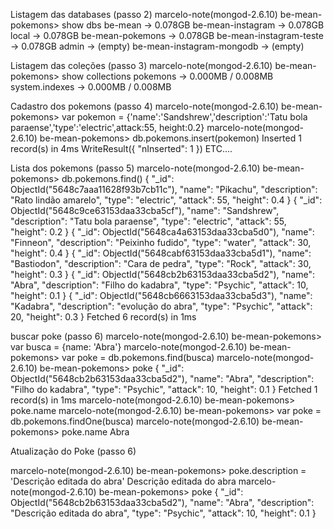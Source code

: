 Listagem das databases (passo 2)
marcelo-note(mongod-2.6.10) be-mean-pokemons> show dbs
be-mean                   → 0.078GB
be-mean-instagram         → 0.078GB
local                     → 0.078GB
be-mean-pokemons          → 0.078GB
be-mean-instagram-teste   → 0.078GB
admin                     → (empty)
be-mean-instagram-mongodb → (empty)



Listagem das coleções (passo 3)
marcelo-note(mongod-2.6.10) be-mean-pokemons> show collections
pokemons       → 0.000MB / 0.008MB
system.indexes → 0.000MB / 0.008MB


Cadastro dos pokemons (passo 4)
marcelo-note(mongod-2.6.10) be-mean-pokemons> var pokemon = {'name':'Sandshrew','description':'Tatu bola paraense','type':'electric',attack:55, height:0.2}
marcelo-note(mongod-2.6.10) be-mean-pokemons> db.pokemons.insert(pokemon)
Inserted 1 record(s) in 4ms
WriteResult({
  "nInserted": 1
})
ETC....

Lista dos pokemons (passo 5)
marcelo-note(mongod-2.6.10) be-mean-pokemons> db.pokemons.find()
{
  "_id": ObjectId("5648c7aaa11628f93b7cb11c"),
  "name": "Pikachu",
  "description": "Rato lindão amarelo",
  "type": "electric",
  "attack": 55,
  "height": 0.4
}
{
  "_id": ObjectId("5648c9ce63153daa33cba5cf"),
  "name": "Sandshrew",
  "description": "Tatu bola paraense",
  "type": "electric",
  "attack": 55,
  "height": 0.2
}
{
  "_id": ObjectId("5648ca4a63153daa33cba5d0"),
  "name": "Finneon",
  "description": "Peixinho fudido",
  "type": "water",
  "attack": 30,
  "height": 0.4
}
{
  "_id": ObjectId("5648cabf63153daa33cba5d1"),
  "name": "Bastiodon",
  "description": "Cara de pedra",
  "type": "Rock",
  "attack": 30,
  "height": 0.3
}
{
  "_id": ObjectId("5648cb2b63153daa33cba5d2"),
  "name": "Abra",
  "description": "Filho do kadabra",
  "type": "Psychic",
  "attack": 10,
  "height": 0.1
}
{
  "_id": ObjectId("5648cb6663153daa33cba5d3"),
  "name": "Kadabra",
  "description": "evolução do abra",
  "type": "Psychic",
  "attack": 20,
  "height": 0.3
}
Fetched 6 record(s) in 1ms



buscar poke  (passo 6)
marcelo-note(mongod-2.6.10) be-mean-pokemons> var busca = {name: 'Abra'}
marcelo-note(mongod-2.6.10) be-mean-pokemons> var poke = db.pokemons.find(busca)
marcelo-note(mongod-2.6.10) be-mean-pokemons> poke
{
  "_id": ObjectId("5648cb2b63153daa33cba5d2"),
  "name": "Abra",
  "description": "Filho do kadabra",
  "type": "Psychic",
  "attack": 10,
  "height": 0.1
}
Fetched 1 record(s) in 1ms
marcelo-note(mongod-2.6.10) be-mean-pokemons> poke.name
marcelo-note(mongod-2.6.10) be-mean-pokemons> var poke = db.pokemons.findOne(busca)
marcelo-note(mongod-2.6.10) be-mean-pokemons> poke.name
Abra



Atualização do Poke (passo 6)

marcelo-note(mongod-2.6.10) be-mean-pokemons> poke.description = 'Descrição editada do abra'
Descrição editada do abra
marcelo-note(mongod-2.6.10) be-mean-pokemons> poke
{
  "_id": ObjectId("5648cb2b63153daa33cba5d2"),
  "name": "Abra",
  "description": "Descrição editada do abra",
  "type": "Psychic",
  "attack": 10,
  "height": 0.1
}

